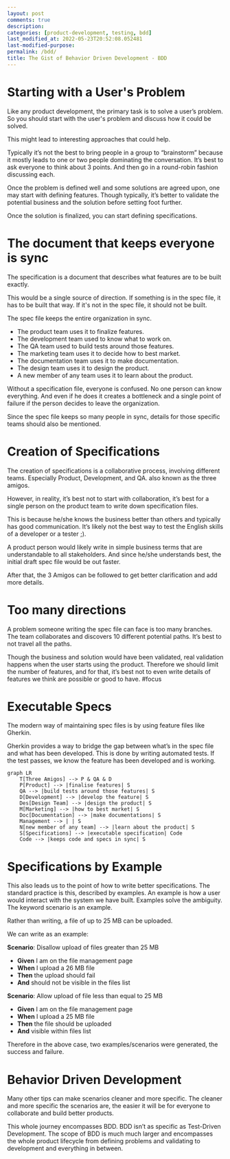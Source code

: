```yaml
---
layout: post
comments: true
description: 
categories: [product-development, testing, bdd]
last_modified_at: 2022-05-23T20:52:08.052481
last-modified-purpose:
permalink: /bdd/
title: The Gist of Behavior Driven Development - BDD
---
```


# Starting with a User's Problem

Like any product development, the primary task is to solve a user’s problem. So you should start with the user's problem and discuss how it could be solved.

This might lead to interesting approaches that could help.

Typically it’s not the best to bring people in a group to “brainstorm” because it mostly leads to one or two people dominating the conversation. It’s best to ask everyone to think about 3 points. And then go in a round-robin fashion discussing each.

Once the problem is defined well and some solutions are agreed upon, one may start with defining features. Though typically, it’s better to validate the potential business and the solution before setting foot further.

Once the solution is finalized, you can start defining specifications.

# The document that keeps everyone is sync

The specification is a document that describes what features are to be built exactly.

This would be a single source of direction. If something is in the spec file, it has to be built that way. If it's not in the spec file, it should not be built.

The spec file keeps the entire organization in sync. 

- The product team uses it to finalize features.
- The development team used to know what to work on.
- The QA team used to build tests around those features.
- The marketing team uses it to decide how to best market.
- The documentation team uses it to make documentation.
- The design team uses it to design the product.
- A new member of any team uses it to learn about the product.

Without a specification file, everyone is confused. No one person can know everything. And even if he does it creates a bottleneck and a single point of failure if the person decides to leave the organization.

Since the spec file keeps so many people in sync, details for those specific teams should also be mentioned.

# Creation of Specifications

The creation of specifications is a collaborative process, involving different teams. Especially Product, Development, and QA. also known as the three amigos.

However, in reality, it’s best not to start with collaboration, it’s best for a single person on the product team to write down specification files.

This is because he/she knows the business better than others and typically has good communication. It’s likely not the best way to test the English skills of a developer or a tester ;). 

A product person would likely write in simple business terms that are understandable to all stakeholders. And since he/she understands best, the initial draft spec file would be out faster.

After that, the 3 Amigos can be followed to get better clarification and add more details.

# Too many directions

A problem someone writing the spec file can face is too many branches. The team collaborates and discovers 10 different potential paths. It’s best to not travel all the paths.

Though the business and solution would have been validated, real validation happens when the user starts using the product. Therefore we should limit the number of features, and for that, it’s best not to even write details of features we think are possible or good to have. #focus

# Executable Specs

The modern way of maintaining spec files is by using feature files like Gherkin.

Gherkin provides a way to bridge the gap between what’s in the spec file and what has been developed. This is done by writing automated tests. If the test passes, we know the feature has been developed and is working.

```mermaid!
graph LR
    T[Three Amigos] --> P & QA & D
    P[Product] --> |finalise features| S
    QA --> |build tests around those features| S
    D[Development] --> |develop the feature| S
    Des[Design Team] --> |design the product| S
    M[Marketing] --> |how to best market| S
    Doc[Documentation] --> |make documentations| S
    Management --> | | S
    N[new member of any team] --> |learn about the product| S
    S[Specifications] --> |executable specification| Code
    Code --> |keeps code and specs in sync| S
```

# Specifications by Example

This also leads us to the point of how to write better specifications. The standard practice is this, described by examples. An example is how a user would interact with the system we have built. Examples solve the ambiguity. The keyword scenario is an example.

Rather than writing, a file of up to 25 MB can be uploaded. 

We can write as an example:

**Scenario**: Disallow upload of files greater than 25 MB

- **Given** I am on the file management page
- **When** I upload a 26 MB file
- **Then** the upload should fail
- **And** should not be visible in the files list

**Scenario**: Allow upload of file less than equal to 25 MB
- **Given** I am on the file management page
- **When** I upload a 25 MB file
- **Then** the file should be uploaded
- **And** visible within files list

Therefore in the above case, two examples/scenarios were generated, the success and failure.

# Behavior Driven Development

Many other tips can make scenarios cleaner and more specific. The cleaner and more specific the scenarios are, the easier it will be for everyone to collaborate and build better products.

This whole journey encompasses BDD. BDD isn’t as specific as Test-Driven Development. The scope of BDD is much much larger and encompasses the whole product lifecycle from defining problems and validating to development and everything in between.
